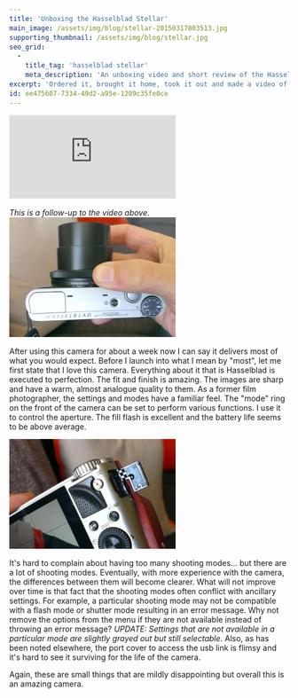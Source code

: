 ```yaml
---
title: 'Unboxing the Hasselblad Stellar'
main_image: /assets/img/blog/stellar-20150317003513.jpg
supporting_thumbnail: /assets/img/blog/stellar.jpg
seo_grid:
  -
    title_tag: 'hasselblad stellar'
    meta_description: 'An unboxing video and short review of the Hasselblad Stellar.'
excerpt: 'Ordered it, brought it home, took it out and made a video of it. Yeah, nerdy.'
id: ee475607-7334-49d2-a95e-1209c35fe0ce
---
```

<p class="flex-video"><iframe src="https://www.youtube.com/embed/D6g-T_MZRME" frameborder="0" allowfullscreen=""></iframe></p>
<em>This is a follow-up to the video above</em>.
<img src="/assets/img/blog/resized/ring-20150330145846.jpg" alt="Mode Ring" class="right">
<p>
	After using this camera for about a week now I can say it delivers most of what you would expect. Before I launch into what I mean by "most", let me first state that I love this camera. Everything about it that is Hasselblad is executed to perfection. The fit and finish is amazing. The images are sharp and have a warm, almost analogue quality to them. As a former film photographer, the settings and modes have a familiar feel. The "mode" ring on the front of the camera can be set to perform various functions. I use it to control the aperture. The fill flash is excellent and the battery life seems to be above average.
</p>
<img src="/assets/img/blog/resized/usb-port.jpg" alt="USB Port" class="left">
<p>It's hard to complain about having too many shooting modes... but there are a lot of shooting modes. Eventually, with more experience with the camera, the differences between them will become clearer. What will not improve over time is that fact that the shooting modes often conflict with ancillary settings. For example, a particular shooting mode may not be compatible with a flash mode or shutter mode resulting in an error message. Why not remove the options from the menu if they are not available instead of throwing an error message? 
	<em>UPDATE: Settings that are not available in a particular mode are slightly grayed out but still selectable</em>. Also, as has been noted elsewhere, the port cover to access the usb link is flimsy and it's hard to see it surviving for the life of the camera.
</p>
<p>
	Again, these are small things that are mildly disappointing but overall this is an amazing camera.
</p>